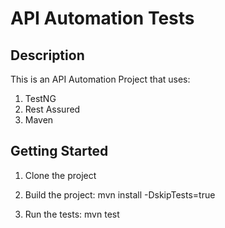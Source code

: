 # API Automation Tests 

## Description
This is an API Automation Project that uses:
1. TestNG 
2. Rest Assured
3. Maven   


## Getting Started 
1. Clone the project

2. Build the project: mvn install -DskipTests=true

3. Run the tests: mvn test

